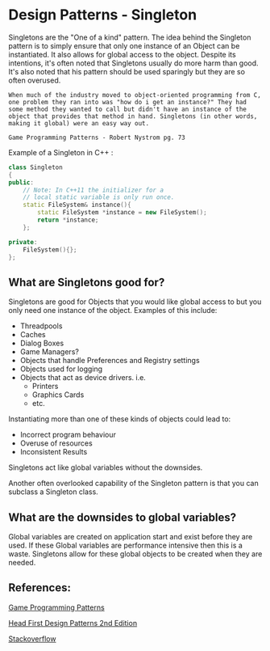 # Design Patterns - Singleton

Singletons are the "One of a kind" pattern. The idea behind the Singleton pattern is to simply ensure that only one instance of an Object can be instantiated. It also allows for global access to the object. Despite its intentions, it's often noted that Singletons usually do more harm than good. It's also noted that his pattern should be used sparingly but they are so often overused.

```plain text
When much of the industry moved to object-oriented programming from C, one problem they ran into was "how do i get an instance?" They had some method they wanted to call but didn't have an instance of the object that provides that method in hand. Singletons (in other words, making it global) were an easy way out.

Game Programming Patterns - Robert Nystrom pg. 73
```

Example of a Singleton in C++ :

```C++
class Singleton
{
public:
    // Note: In C++11 the initializer for a
    // local static variable is only run once.
    static FileSystem& instance(){
        static FileSystem *instance = new FileSystem();
        return *instance;
    };

private:
    FileSystem(){};
};
```

## What are Singletons good for?

Singletons are good for Objects that you would like global access to but you only need one instance of the object. Examples of this include:

- Threadpools
- Caches
- Dialog Boxes
- Game Managers?
- Objects that handle Preferences and Registry settings
- Objects used for logging
- Objects that act as device drivers. i.e.
  - Printers
  - Graphics Cards
  - etc.

Instantiating more than one of these kinds of objects could lead to:

- Incorrect program behaviour
- Overuse of resources
- Inconsistent Results

Singletons act like global variables without the downsides.

Another often overlooked capability of the Singleton pattern is that you can subclass a Singleton class.

## What are the downsides to global variables?

Global variables are created on application start and exist before they are used. If these Global variables are performance intensive then this is a waste. Singletons allow for these global objects to be created when they are needed.

## References:

[Game Programming Patterns](https://gameprogrammingpatterns.com/)

[Head First Design Patterns 2nd Edition](https://www.oreilly.com/library/view/head-first-design/9781492077992/)

[Stackoverflow](https://stackoverflow.com/questions/1008019/c-singleton-design-pattern)
